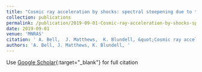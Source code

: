 ```yaml
---
title: "Cosmic ray acceleration by shocks: spectral steepening due to turbulent magnetic field amplification"
collection: publications
permalink: /publication/2019-09-01-Cosmic-ray-acceleration-by-shocks-spectral-steepening-due-to-turbulent-magnetic-field-amplification
date: 2019-09-01
venue: 'MNRAS'
citation: ' A. Bell,  J. Matthews,  K. Blundell, &quot;Cosmic ray acceleration by shocks: spectral steepening due to turbulent magnetic field amplification.&quot; MNRAS, 2019.'
authors: 'A. Bell, J. Matthews, K. Blundell, '
---
```

Use [Google Scholar](https://scholar.google.com/scholar?q=Cosmic+ray+acceleration+by+shocks:+spectral+steepening+due+to+turbulent+magnetic+field+amplification){:target="_blank"} for full citation